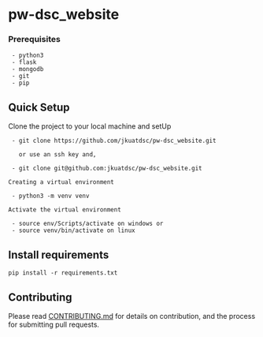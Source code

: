 # pw-dsc_website

### Prerequisites 

```
 - python3
 - flask
 - mongodb
 - git
 - pip
```

## Quick Setup
Clone the project to your local machine and setUp

```
 - git clone https://github.com/jkuatdsc/pw-dsc_website.git

   or use an ssh key and,

 - git clone git@github.com:jkuatdsc/pw-dsc_website.git

Creating a virtual environment 

 - python3 -m venv venv

Activate the virtual environment

 - source env/Scripts/activate on windows or
 - source venv/bin/activate on linux
```



## Install requirements

```
pip install -r requirements.txt
```

## Contributing
Please read [CONTRIBUTING.md](https://github.com/jkuatdsc/pw-dsc_website/blob/master/CONTRIBUTING.md) for details on contribution, and the process for submitting pull requests.
